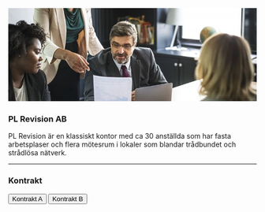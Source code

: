 <img class="card-img-top" src="areas/umea_0/kontor_1/kontor_1.jpg">

### PL Revision AB

PL Revision är en klassiskt kontor med ca 30 anställda som har fasta arbetsplaser och flera mötesrum i lokaler som blandar trådbundet och strådlösa nätverk.

___

### Kontrakt
<button class="btn btn-info btn-block" onclick="goTo('kontor_1/kontor_1a.md')">Kontrakt A</button>
<button class="btn btn-info btn-block" onclick="goTo('kontor_1/kontor_1b.md')">Kontrakt B</button>

